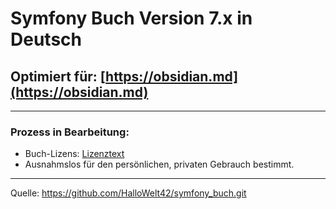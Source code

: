 # Symfony Buch Version 7.x in Deutsch 
## Optimiert für: [https://obsidian.md](https://obsidian.md) 

---

### Prozess in Bearbeitung: 

- Buch-Lizens: [Lizenztext](LICENSE)
- Ausnahmslos für den persönlichen, privaten Gebrauch bestimmt.


---
Quelle: https://github.com/HalloWelt42/symfony_buch.git